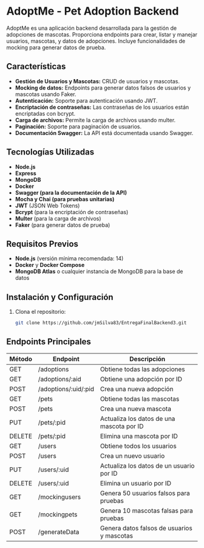 # AdoptMe - Pet Adoption Backend

AdoptMe es una aplicación backend desarrollada para la gestión de adopciones de mascotas. Proporciona endpoints para crear, listar y manejar usuarios, mascotas, y datos de adopciones. Incluye funcionalidades de mocking para generar datos de prueba.

## Características

- **Gestión de Usuarios y Mascotas:** CRUD de usuarios y mascotas.
- **Mocking de datos:** Endpoints para generar datos falsos de usuarios y mascotas usando Faker.
- **Autenticación:** Soporte para autenticación usando JWT.
- **Encriptación de contraseñas:** Las contraseñas de los usuarios están encriptadas con bcrypt.
- **Carga de archivos:** Permite la carga de archivos usando multer.
- **Paginación:** Soporte para paginación de usuarios.
- **Documentación Swagger:** La API está documentada usando Swagger.

## Tecnologías Utilizadas

- **Node.js**
- **Express**
- **MongoDB**
- **Docker**
- **Swagger (para la documentación de la API)**
- **Mocha y Chai (para pruebas unitarias)**
- **JWT** (JSON Web Tokens)
- **Bcrypt** (para la encriptación de contraseñas)
- **Multer** (para la carga de archivos)
- **Faker** (para generar datos de prueba)

## Requisitos Previos

- **Node.js** (versión mínima recomendada: 14)
- **Docker** y **Docker Compose**
- **MongoDB Atlas** o cualquier instancia de MongoDB para la base de datos

## Instalación y Configuración

1. Clona el repositorio:
   ```bash
   git clone https://github.com/jmSilva83/EntregaFinalBackend3.git
   
## Endpoints Principales
| Método | Endpoint               | Descripción                               |
|--------|-------------------------|-------------------------------------------|
| GET    | /adoptions              | Obtiene todas las adopciones              |
| GET    | /adoptions/:aid         | Obtiene una adopción por ID               |
| POST   | /adoptions/:uid/:pid    | Crea una nueva adopción                   |
| GET    | /pets                   | Obtiene todas las mascotas                |
| POST   | /pets                   | Crea una nueva mascota                    |
| PUT    | /pets/:pid              | Actualiza los datos de una mascota por ID |
| DELETE | /pets/:pid              | Elimina una mascota por ID                |
| GET    | /users                  | Obtiene todos los usuarios                |
| POST   | /users                  | Crea un nuevo usuario                     |
| PUT    | /users/:uid             | Actualiza los datos de un usuario por ID  |
| DELETE | /users/:uid             | Elimina un usuario por ID                 |
| GET    | /mockingusers           | Genera 50 usuarios falsos para pruebas    |
| GET    | /mockingpets            | Genera 10 mascotas falsas para pruebas    |
| POST   | /generateData           | Genera datos falsos de usuarios y mascotas|

